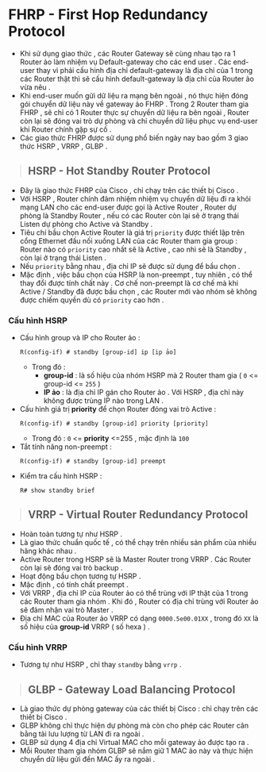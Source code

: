 # FHRP - First Hop Redundancy Protocol
- Khi sử dụng giao thức , các Router Gateway sẽ cùng nhau tạo ra 1 Router ảo làm nhiệm vụ Default-gateway cho các end user . Các end-user thay vì phải cấu hình địa chỉ default-gateway là địa chỉ của 1 trong các Router thật thì sẽ cấu hình default-gateway là địa chỉ của Router ảo vừa nêu .
- Khi end-user muốn gửi dữ liệu ra mạng bên ngoài , nó thực hiện đóng gói chuyển dữ liệu này về gateway ảo FHRP . Trong 2 Router tham gia FHRP , sẽ chỉ có 1 Router thực sự chuyển dữ liệu ra bên ngoài , Router còn lại sẽ đóng vai trò dự phòng và chỉ chuyển dữ liệu phục vụ end-user khi Router chính gặp sự cố .
- Các giao thức FHRP được sử dụng phổ biến ngày nay bao gồm 3 giao thức HSRP , VRRP , GLBP .
> ## **HSRP - Hot Standby Router Protocol**
- Đây là giao thức FHRP của Cisco , chỉ chạy trên các thiết bị Cisco .
- Với HSRP , Router chính đảm nhiệm nhiệm vụ chuyển dữ liệu đi ra khỏi mạng LAN cho các end-user được gọi là Active Router , Router dự phòng là Standby Router , nếu có các Router còn lại sẽ ở trạng thái Listen dự phòng cho Active và Standby .
- Tiêu chí bầu chọn Active Router là giá trị `priority` được thiết lập trên cổng Ethernet đấu nối xuống LAN của các Router tham gia group : Router nào có `priority` cao nhất sẽ là Active , cao nhì sẽ là Standby , còn lại ở trạng thái Listen .
- Nếu `priority` bằng nhau , địa chỉ IP sẽ được sử dụng để bầu chọn .
- Mặc định , việc bầu chọn của HSRP là non-preempt , tuy nhiên , có thể thay đổi được tính chất này . Cơ chế non-preempt là cơ chế mà khi Active / Standby đã được bầu chọn , các Router mới vào nhóm sẽ không được chiếm quyền dù có `priority` cao hơn .
### **Cấu hình HSRP**
- Cấu hình group và IP cho Router ảo :
    ```
    R(config-if) # standby [group-id] ip [ip ảo]
    ```
    - Trong đó :
        - **group-id** : là số hiệu của nhóm HSRP mà 2 Router tham gia ( `0` <= group-id <= `255` )
        - **IP ảo** : là địa chỉ IP gán cho Router ảo . Với HSRP , địa chỉ này không được trùng IP nào trong LAN .
- Cấu hình giá trị **priority** để chọn Router đóng vai trò Active :
    ```
    R(config-if) # standby [group-id] priority [priority]
    ```
    - Trong đó : `0` <= **priority** <=255 , mặc định là `100`
- Tắt tính năng non-preempt :
    ```
    R(config-if) # standby [group-id] preempt
    ```
- Kiểm tra cấu hình HSRP :
    ```
    R# show standby brief
    ```
> ## **VRRP - Virtual Router Redundancy Protocol**
- Hoàn toàn tương tự như HSRP .
- Là giao thức chuẩn quốc tế , có thể chạy trên nhiều sản phẩm của nhiều hãng khác nhau .
- Active Router trong HSRP sẽ là Master Router trong VRRP . Các Router còn lại sẽ đóng vai trò backup .
- Hoạt động bầu chọn tương tự HSRP .
- Mặc định , có tính chất preempt .
- Với VRRP , địa chỉ IP của Router ảo có thể trùng với IP thật của 1 trong các Router tham gia nhóm . Khi đó , Router có địa chỉ trùng với Router ảo sẽ đảm nhận vai trò Master .
- Địa chỉ MAC của Router ảo VRRP có dạng `0000.5e00.01XX` , trong đó `XX` là số hiệu của **group-id** VRRP ( số hexa ) .
### **Cấu hình VRRP**
- Tương tự như HSRP , chỉ thay `standby` bằng `vrrp` .
> ## **GLBP - Gateway Load Balancing Protocol**
- Là giao thức dự phòng gateway của các thiết bị Cisco : chỉ chạy trên các thiết bị Cisco .
- GLBP không chỉ thực hiện dự phòng mà còn cho phép các Router cân bằng tải lưu lượng từ LAN đi ra ngoài .
- GLBP sử dụng 4 địa chỉ Virtual MAC cho mỗi gateway ảo được tạo ra .
- Mỗi Router tham gia nhóm GLBP sẽ nắm giữ 1 MAC ảo này và thực hiện chuyển dữ liệu gửi đến MAC ấy ra ngoài .